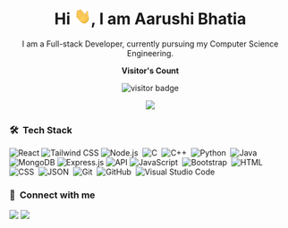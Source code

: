 
<h1 align="center">Hi <img src="https://github.com/ishitaraina1807/ishitaraina1807/blob/main/Hi.gif?raw=true" width="30px" height="30px">, I am Aarushi Bhatia </h1>

<p align="center" width="150px"> I am a Full-stack Developer, currently pursuing my Computer Science Engineering.</p>




<p align="center"><b>Visitor's Count</b></p>
<p align="center"><img src="https://profile-counter.glitch.me/aarushibhatia12/count.svg" alt="visitor badge"/></p>
<p align="center"><img src="https://github-readme-stats.vercel.app/api/top-langs/?username=aarushibhatia12&layout=compact&hide=TSQL&theme=chartreuse-dark"></p>


### 🛠 &nbsp;Tech Stack


![React](https://img.shields.io/badge/-React-61DAFB?style=flat&logo=react&logoColor=white&color=05122A&labelColor=05122A)
![Tailwind CSS](https://img.shields.io/badge/-Tailwind_CSS-38B2AC?style=flat&logo=tailwind-css&logoColor=white&color=05122A&labelColor=05122A)
![Node.js](https://img.shields.io/badge/-Node.js-05122A?style=flat&logo=node.js&logoColor=339933)&nbsp;
![C](https://img.shields.io/badge/-C-05122A?style=flat&logo=C&logoColor=A8B9CC)&nbsp;
![C++](https://img.shields.io/badge/-C++-05122A?style=flat&logo=C++&logoColor=A8B9CC)&nbsp;
![Python](https://img.shields.io/badge/-Python-05122A?style=flat&logo=python)&nbsp;
![Java](https://img.shields.io/badge/-Java-05122A?style=flat&logo=Java&logoColor=FFA518)&nbsp;
![MongoDB](https://img.shields.io/badge/-MongoDB-47A248?style=flat&logo=mongodb&logoColor=white&color=05122A&labelColor=05122A)
![Express.js](https://img.shields.io/badge/-Express.js-000000?style=flat&logo=express&logoColor=white&color=05122A&labelColor=05122A)
![API](https://img.shields.io/badge/-API-FF5700?style=flat&color=05122A&labelColor=05122A)
![JavaScript](https://img.shields.io/badge/-JavaScript-05122A?style=flat&logo=javascript)&nbsp;
![Bootstrap](https://img.shields.io/badge/-Bootstrap-05122A?style=flat&logo=bootstrap&logoColor=563D7C)&nbsp;
![HTML](https://img.shields.io/badge/-HTML-05122A?style=flat&logo=HTML5)&nbsp;
![CSS](https://img.shields.io/badge/-CSS-05122A?style=flat&logo=CSS3&logoColor=1572B6)&nbsp;
![JSON](https://img.shields.io/badge/-JSON-05122A?style=flat&logo=json&logoColor=000000)&nbsp;
![Git](https://img.shields.io/badge/-Git-05122A?style=flat&logo=git)&nbsp;
![GitHub](https://img.shields.io/badge/-GitHub-05122A?style=flat&logo=github)&nbsp;
![Visual Studio Code](https://img.shields.io/badge/-Visual%20Studio%20Code-05122A?style=flat&logo=visual-studio-code&logoColor=007ACC)&nbsp;

### :link: &nbsp;Connect with me

<p align="left">
<a href="https://www.linkedin.com/in/aarushi-bhatia-aiml/"><img src="https://img.shields.io/badge/-LinkedIn-0077B5?style=for-the-badge&logo=Linkedin&logoColor=white"/></a>
<a href="mailto:aarushibhatia.it@gmail.com"><img src="https://img.shields.io/badge/-Email-D14836?style=for-the-badge&logo=Gmail&logoColor=white"/></a>
</p>
